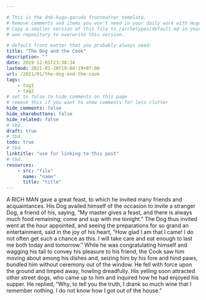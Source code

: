 ```yaml
---

# This is the dnb-hugo-garuda frontmatter template. 
# Remove comments and items you won't need in your daily work with Hugo.
# Copy a smaller version of this file to /archetypes/default.md in your
# own repository to overwrite this version.

# default front matter that you probably always need:
title: "The Dog and the Cook"
description: ""
date: 2019-12-01T23:38:34
lastmod: 2021-01-20T19:04:19+07:00
url: /2021/01/the-dog-and-the-cook
tags:
    - tag1
    - tag2
# set to false to hide comments on this page
# remove this if you want to show comments for less clutter
hide_comments: false
hide_sharebuttons: false
hide_related: false
# tbd.
draft: true
# tbd.
todo: true
# tbd.
linktitle: "use for linking to this post"
# tbd.
resources:
    - src: "file"
      name: "name"
      title: "title"
---
```

A RICH MAN gave a great feast, to which he invited many friends and acquaintances. His Dog availed himself of the occasion to invite a stranger Dog, a friend of his, saying, “My master gives a feast, and there is always much food remaining; come and sup with me tonight.” The Dog thus invited went at the hour appointed, and seeing the preparations for so grand an entertainment, said in the joy of his heart, “How glad I am that I came! I do not often get such a chance as this. I will take care and eat enough to last me both today and tomorrow.” While he was congratulating himself and wagging his tail to convey his pleasure to his friend, the Cook saw him moving about among his dishes and, seizing him by his fore and hind paws, bundled him without ceremony out of the window. He fell with force upon the ground and limped away, howling dreadfully. His yelling soon attracted other street dogs, who came up to him and inquired how he had enjoyed his supper. He replied, “Why, to tell you the truth, I drank so much wine that I remember nothing. I do not know how I got out of the house.”
